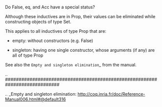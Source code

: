 Do False, eq, and Acc have a special status?

Although these inductives are in Prop, their values can be eliminated while constructing objects of type Set.

This applies to all inductives of type Prop that are:

* empty: without constructors (e.g. False)

* singleton: having one single constructor, whose arguments (if any) are all of type Prop

See also the `Empty and singleton elimination`_ from the manual.

.. ############################################################################

.. _Empty and singleton elimination: http://coq.inria.fr/doc/Reference-Manual006.html#@default316

